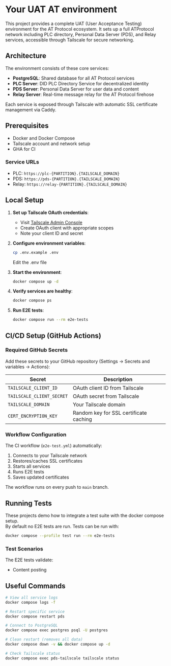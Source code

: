 # Your UAT AT environment

This project provides a complete UAT (User Acceptance Testing) environment for the AT Protocol ecosystem. It sets up a full ATProtocol network including PLC directory, Personal Data Server (PDS), and Relay services, accessible through Tailscale for secure networking.

## Architecture

The environment consists of these core services:

- **PostgreSQL**: Shared database for all AT Protocol services
- **PLC Server**: DID PLC Directory Service for decentralized identity
- **PDS Server**: Personal Data Server for user data and content
- **Relay Server**: Real-time message relay for the AT Protocol firehose

Each service is exposed through Tailscale with automatic SSL certificate management via Caddy.

## Prerequisites

- Docker and Docker Compose
- Tailscale account and network setup
- GHA for CI

### Service URLs

- PLC: `https://plc-{PARTITION}.{TAILSCALE_DOMAIN}`
- PDS: `https://pds-{PARTITION}.{TAILSCALE_DOMAIN}`
- Relay: `https://relay-{PARTITION}.{TAILSCALE_DOMAIN}`

## Local Setup

1. **Set up Tailscale OAuth credentials**:
   - Visit [Tailscale Admin Console](https://login.tailscale.com/admin/settings/oauth)
   - Create OAuth client with appropriate scopes
   - Note your client ID and secret

2. **Configure environment variables**:

   ```bash
   cp .env.example .env
   ```

   Edit the .env file

3. **Start the environment**:

   ```bash
   docker compose up -d
   ```

4. **Verify services are healthy**:

   ```bash
   docker compose ps
   ```

5. **Run E2E tests**:

   ```bash
   docker compose run --rm e2e-tests
   ```

## CI/CD Setup (GitHub Actions)

### Required GitHub Secrets

Add these secrets to your GitHub repository (Settings → Secrets and variables → Actions):

| Secret | Description |
|--------|-------------|
| `TAILSCALE_CLIENT_ID` | OAuth client ID from Tailscale |
| `TAILSCALE_CLIENT_SECRET` | OAuth secret from Tailscale |
| `TAILSCALE_DOMAIN` | Your Tailscale domain |
| `CERT_ENCRYPTION_KEY` | Random key for SSL certificate caching |

### Workflow Configuration

The CI workflow (`e2e-test.yml`) automatically:

1. Connects to your Tailscale network
2. Restores/caches SSL certificates
3. Starts all services
4. Runs E2E tests
5. Saves updated certificates

The workflow runs on every push to `main` branch.

## Running Tests

These projects demo how to integrate a test suite with the docker compose setup.  
By default no E2E tests are run.
Tests can be run with:

```bash
docker compose --profile test run --rm e2e-tests
```

### Test Scenarios

The E2E tests validate:

- Content posting

## Useful Commands

```bash
# View all service logs
docker compose logs -f

# Restart specific service
docker compose restart pds

# Connect to PostgreSQL
docker compose exec postgres psql -U postgres

# Clean restart (removes all data)
docker compose down -v && docker compose up -d

# Check Tailscale status
docker compose exec pds-tailscale tailscale status
```
